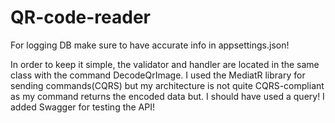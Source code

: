 # QR-code-reader

For logging DB make sure to have accurate info in appsettings.json!

In order to keep it simple, the validator and handler are located in the same class with the command DecodeQrImage.
I used the MediatR library for sending commands(CQRS) but my architecture is not quite CQRS-compliant as my command returns the encoded data but. I should have used a query! 
I added Swagger for testing the API!
